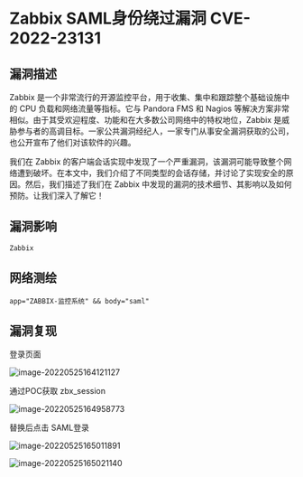# Zabbix SAML身份绕过漏洞 CVE-2022-23131

## 漏洞描述

Zabbix 是一个非常流行的开源监控平台，用于收集、集中和跟踪整个基础设施中的 CPU 负载和网络流量等指标。它与 Pandora FMS 和 Nagios 等解决方案非常相似。由于其受欢迎程度、功能和在大多数公司网络中的特权地位，Zabbix 是威胁参与者的高调目标。一家公共漏洞经纪人，一家专门从事安全漏洞获取的公司，也公开宣布了他们对该软件的兴趣。

我们在 Zabbix 的客户端会话实现中发现了一个严重漏洞，该漏洞可能导致整个网络遭到破坏。在本文中，我们介绍了不同类型的会话存储，并讨论了实现安全的原因。然后，我们描述了我们在 Zabbix 中发现的漏洞的技术细节、其影响以及如何预防。让我们深入了解它！

## 漏洞影响

```
Zabbix
```

## 网络测绘

```
app="ZABBIX-监控系统" && body="saml"
```

## 漏洞复现

登录页面

![image-20220525164121127](https://typora-notes-1308934770.cos.ap-beijing.myqcloud.com/202205251641192.png)

通过POC获取 zbx_session

![image-20220525164958773](https://typora-notes-1308934770.cos.ap-beijing.myqcloud.com/202205251649824.png)

替换后点击 SAML登录

![image-20220525165011891](https://typora-notes-1308934770.cos.ap-beijing.myqcloud.com/202205251650948.png)

![image-20220525165021140](https://typora-notes-1308934770.cos.ap-beijing.myqcloud.com/202205251650185.png)